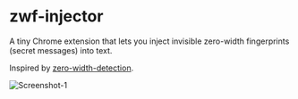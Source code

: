 zwf-injector
==========
A tiny Chrome extension that lets you inject invisible zero-width fingerprints (secret messages) into text.

Inspired by [zero-width-detection](https://github.com/umpox/zero-width-detection).

![Screenshot-1](https://user-images.githubusercontent.com/23141800/39676952-c2d47f82-517b-11e8-854f-e869969e891a.png)
